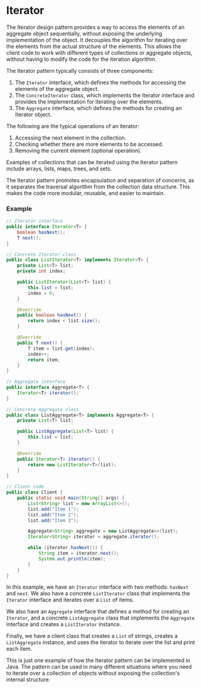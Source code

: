# Iterator
The Iterator design pattern provides a way to access the elements of an aggregate object sequentially, without exposing the underlying implementation of the object. It decouples the algorithm for iterating over the elements from the actual structure of the elements. This allows the client code to work with different types of collections or aggregate objects, without having to modify the code for the iteration algorithm.

The Iterator pattern typically consists of three components:

1.  The `Iterator` interface, which defines the methods for accessing the elements of the aggregate object.
2.  The `ConcreteIterator` class, which implements the Iterator interface and provides the implementation for iterating over the elements.
3.  The `Aggregate` interface, which defines the methods for creating an Iterator object.

The following are the typical operations of an iterator:

1.  Accessing the next element in the collection.
2.  Checking whether there are more elements to be accessed.
3.  Removing the current element (optional operation).

Examples of collections that can be iterated using the Iterator pattern include arrays, lists, maps, trees, and sets.

The Iterator pattern promotes encapsulation and separation of concerns, as it separates the traversal algorithm from the collection data structure. This makes the code more modular, reusable, and easier to maintain.

### Example
```java
// Iterator interface
public interface Iterator<T> {
    boolean hasNext();
    T next();
}

// Concrete Iterator class
public class ListIterator<T> implements Iterator<T> {
    private List<T> list;
    private int index;

    public ListIterator(List<T> list) {
        this.list = list;
        index = 0;
    }

    @Override
    public boolean hasNext() {
        return index < list.size();
    }

    @Override
    public T next() {
        T item = list.get(index);
        index++;
        return item;
    }
}

// Aggregate interface
public interface Aggregate<T> {
    Iterator<T> iterator();
}

// Concrete Aggregate class
public class ListAggregate<T> implements Aggregate<T> {
    private List<T> list;

    public ListAggregate(List<T> list) {
        this.list = list;
    }

    @Override
    public Iterator<T> iterator() {
        return new ListIterator<T>(list);
    }
}

// Client code
public class Client {
    public static void main(String[] args) {
        List<String> list = new ArrayList<>();
        list.add("Item 1");
        list.add("Item 2");
        list.add("Item 3");

        Aggregate<String> aggregate = new ListAggregate<>(list);
        Iterator<String> iterator = aggregate.iterator();

        while (iterator.hasNext()) {
            String item = iterator.next();
            System.out.println(item);
        }
    }
}
```
In this example, we have an `Iterator` interface with two methods: `hasNext` and `next`. We also have a concrete `ListIterator` class that implements the `Iterator` interface and iterates over a `List` of items.

We also have an `Aggregate` interface that defines a method for creating an `Iterator`, and a concrete `ListAggregate` class that implements the `Aggregate` interface and creates a `ListIterator` instance.

Finally, we have a client class that creates a `List` of strings, creates a `ListAggregate` instance, and uses the iterator to iterate over the list and print each item.

This is just one example of how the Iterator pattern can be implemented in Java. The pattern can be used in many different situations where you need to iterate over a collection of objects without exposing the collection's internal structure.